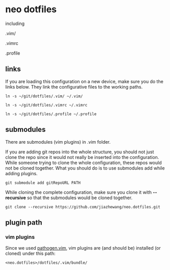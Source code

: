 # neo dotfiles

including

.vim/

.vimrc

.profile

## links

If you are loading this configuration on a new device, make sure you do the links below. They link the configurative files to the working paths.

```shell
ln -s ~/git/dotfiles/.vim/ ~/.vim/
```

```shell
ln -s ~/git/dotfiles/.vimrc ~/.vimrc
```

```shell
ln -s ~/git/dotfiles/.profile ~/.profile
```

## submodules

There are submodules (vim plugins) in .vim folder.

If you are adding git repos into the whole structure, you should not just clone the repo since it would not really be inserted into the configuration. While someone trying to clone the whole configuration, these repos would not be cloned together. What you should do is to use submodules add while adding plugins.

```shell
git submodule add gitRepoURL PATH
```

While cloning the complete configuration, make sure you clone it with **--recursive** so that the submodules would be cloned together.

```shell
git clone --recursive https://github.com/jiazhewang/neo.dotfiles.git
```

## plugin path


### vim plugins

Since we used [pathogen.vim](https://github.com/tpope/vim-pathogen), vim plugins are (and should be) installed (or cloned) under this path:

```shell
<neo.dotfiles>/dotfiles/.vim/bundle/
```
